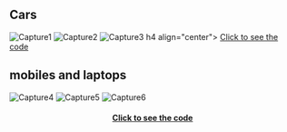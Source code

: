 ## Cars
![Capture1](https://github.com/kiyakeynia8/python_class_NY/assets/118113533/b2ddf2d7-cec1-4334-8b3c-55e0f5f2ed28)
![Capture2](https://github.com/kiyakeynia8/python_class_NY/assets/118113533/7491afe5-76ac-477c-a1ed-5a0b13a6fcda)
![Capture3](https://github.com/kiyakeynia8/python_class_NY/assets/118113533/447b33e7-0166-43a2-a72e-1fffe9b8daff)
h4 align="center">
  <a href="https://github.com/kiyakeynia8/python_class_NY/blob/main/Assignment%2017/cars_database.py">Click to see the code</a>

## mobiles and laptops
![Capture4](https://github.com/kiyakeynia8/python_class_NY/assets/118113533/c7467cb5-609c-4dea-9242-ca25b03b7327)
![Capture5](https://github.com/kiyakeynia8/python_class_NY/assets/118113533/8af75cf3-b41f-4da4-b959-bd6eac6cfb6e)
![Capture6](https://github.com/kiyakeynia8/python_class_NY/assets/118113533/da48dbea-2638-42c0-9ca6-9456b4566d3c)
<h4 align="center">
  <a href="https://github.com/kiyakeynia8/python_class_NY/blob/main/Assignment%2017/M_L.py">Click to see the code</a>
